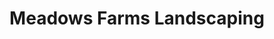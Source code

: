 ---
title: "Meadows Farms Landscaping"
url: /chantilly/meadows-farms-landscaping/
shop: garden centre
---